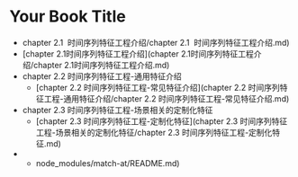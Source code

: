 # Your Book Title

- chapter 2.1  时间序列特征工程介绍/chapter 2.1  时间序列特征工程介绍.md)
- [chapter 2.1时间序列特征工程介绍](chapter 2.1时间序列特征工程介绍/chapter 2.1时间序列特征工程介绍.md)
- chapter 2.2 时间序列特征工程-通用特征介绍
  * [chapter 2.2 时间序列特征工程-常见特征介绍](chapter 2.2 时间序列特征工程-通用特征介绍/chapter 2.2 时间序列特征工程-常见特征介绍.md)
- chapter 2.3 时间序列特征工程-场景相关的定制化特征
  * [chapter 2.3 时间序列特征工程-定制化特征](chapter 2.3 时间序列特征工程-场景相关的定制化特征/chapter 2.3 时间序列特征工程-定制化特征.md)
- - node_modules/match-at/README.md)

